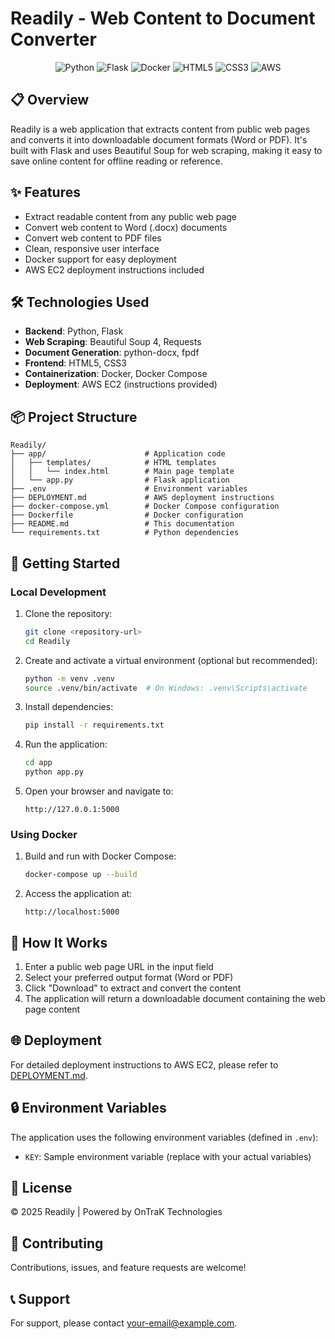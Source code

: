 # Readily - Web Content to Document Converter

<div align="center">
  
![Python](https://img.shields.io/badge/python-3670A0?style=for-the-badge&logo=python&logoColor=ffdd54)
![Flask](https://img.shields.io/badge/flask-%23000.svg?style=for-the-badge&logo=flask&logoColor=white)
![Docker](https://img.shields.io/badge/docker-%230db7ed.svg?style=for-the-badge&logo=docker&logoColor=white)
![HTML5](https://img.shields.io/badge/html5-%23E34F26.svg?style=for-the-badge&logo=html5&logoColor=white)
![CSS3](https://img.shields.io/badge/css3-%231572B6.svg?style=for-the-badge&logo=css3&logoColor=white)
![AWS](https://img.shields.io/badge/AWS-%23FF9900.svg?style=for-the-badge&logo=amazon-aws&logoColor=white)

</div>

## 📋 Overview

Readily is a web application that extracts content from public web pages and converts it into downloadable document formats (Word or PDF). It's built with Flask and uses Beautiful Soup for web scraping, making it easy to save online content for offline reading or reference.

## ✨ Features

- Extract readable content from any public web page
- Convert web content to Word (.docx) documents
- Convert web content to PDF files
- Clean, responsive user interface
- Docker support for easy deployment
- AWS EC2 deployment instructions included

## 🛠️ Technologies Used

- **Backend**: Python, Flask
- **Web Scraping**: Beautiful Soup 4, Requests
- **Document Generation**: python-docx, fpdf
- **Frontend**: HTML5, CSS3
- **Containerization**: Docker, Docker Compose
- **Deployment**: AWS EC2 (instructions provided)

## 📦 Project Structure

```
Readily/
├── app/                      # Application code
│   ├── templates/            # HTML templates
│   │   └── index.html        # Main page template
│   └── app.py                # Flask application
├── .env                      # Environment variables
├── DEPLOYMENT.md             # AWS deployment instructions
├── docker-compose.yml        # Docker Compose configuration
├── Dockerfile                # Docker configuration
├── README.md                 # This documentation
└── requirements.txt          # Python dependencies
```

## 🚀 Getting Started

### Local Development

1. Clone the repository:
   ```bash
   git clone <repository-url>
   cd Readily
   ```

2. Create and activate a virtual environment (optional but recommended):
   ```bash
   python -m venv .venv
   source .venv/bin/activate  # On Windows: .venv\Scripts\activate
   ```

3. Install dependencies:
   ```bash
   pip install -r requirements.txt
   ```

4. Run the application:
   ```bash
   cd app
   python app.py
   ```

5. Open your browser and navigate to:
   ```
   http://127.0.0.1:5000
   ```

### Using Docker

1. Build and run with Docker Compose:
   ```bash
   docker-compose up --build
   ```

2. Access the application at:
   ```
   http://localhost:5000
   ```

## 🔧 How It Works

1. Enter a public web page URL in the input field
2. Select your preferred output format (Word or PDF)
3. Click "Download" to extract and convert the content
4. The application will return a downloadable document containing the web page content

## 🌐 Deployment

For detailed deployment instructions to AWS EC2, please refer to [DEPLOYMENT.md](DEPLOYMENT.md).

## 🔒 Environment Variables

The application uses the following environment variables (defined in `.env`):
- `KEY`: Sample environment variable (replace with your actual variables)

## 📝 License

© 2025 Readily | Powered by OnTraK Technologies

## 🤝 Contributing

Contributions, issues, and feature requests are welcome!

## 📞 Support

For support, please contact [your-email@example.com](mailto:your-email@example.com).
